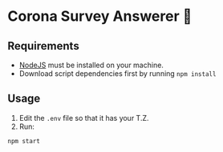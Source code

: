 # Corona Survey Answerer 🤖

## Requirements

- [NodeJS](https://nodejs.org/en/download/) must be installed on your machine.
- Download script dependencies first by running `npm install`

## Usage

1. Edit the `.env` file so that it has your T.Z.
2. Run:

```bash
npm start
```

